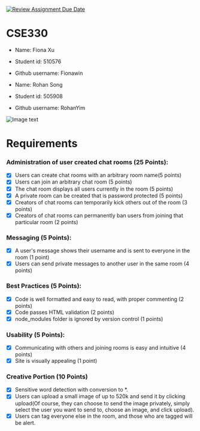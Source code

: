 [![Review Assignment Due Date](https://classroom.github.com/assets/deadline-readme-button-8d59dc4de5201274e310e4c54b9627a8934c3b88527886e3b421487c677d23eb.svg)](https://classroom.github.com/a/tduhEvNW)
# CSE330
- Name: Fiona Xu
- Student id: 510576
- Github username: Fionawin

- Name: Rohan Song
- Student id: 505908
- Github username: RohanYim

![Image text](http://18.222.253.115/~RohanSong/module6/mainpage.png)

# Requirements
### Administration of user created chat rooms (25 Points):
- [x] Users can create chat rooms with an arbitrary room name(5 points)
- [x] Users can join an arbitrary chat room (5 points)
- [x] The chat room displays all users currently in the room (5 points)
- [x] A private room can be created that is password protected (5 points)
- [x] Creators of chat rooms can temporarily kick others out of the room (3 points)
- [x] Creators of chat rooms can permanently ban users from joining that particular room (2 points)
### Messaging (5 Points):
- [x] A user's message shows their username and is sent to everyone in the room (1 point)
- [x] Users can send private messages to another user in the same room (4 points)
### Best Practices (5 Points):
- [x] Code is well formatted and easy to read, with proper commenting (2 points)
- [x] Code passes HTML validation (2 points)
- [x] node_modules folder is ignored by version control (1 points)
### Usability (5 Points):
- [x] Communicating with others and joining rooms is easy and intuitive (4 points)
- [x] Site is visually appealing (1 point)
### Creative Portion (10 Points)
- [x] Sensitive word detection with conversion to *.
- [x] Users can upload a small image of up to 520k and send it by clicking upload(Of course, they can choose to send the image privately, simply select the user you want to send to, choose an image, and click upload).
- [x] Users can tag everyone else in the room, and those who are tagged will be alert.
